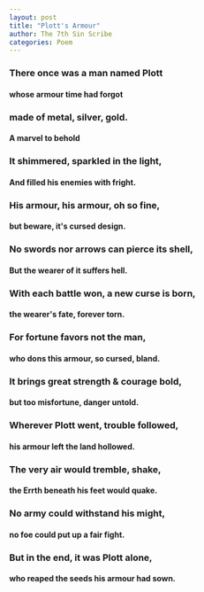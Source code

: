```yaml
---
layout: post
title: "Plott's Armour"
author: The 7th Sin Scribe 
categories: Poem
---
```


### There once was a man named Plott 
#### whose armour time had forgot
### made of metal, silver, gold.
#### A marvel to behold

###  It shimmered, sparkled in the light,
#### And filled his enemies with fright.

### His armour, his armour, oh so fine,
#### but beware, it's cursed design.
### No swords nor arrows can pierce its shell,
#### But the wearer of it suffers hell.

### With each battle won, a new curse is born,
#### the wearer's fate, forever torn.
### For fortune favors not the man,
#### who dons this armour, so cursed, bland.

### It brings great strength & courage bold,
#### but too misfortune, danger untold.

### Wherever Plott went, trouble followed,
#### his armour left the land hollowed.
### The very air would tremble, shake,
#### the Errth beneath his feet would quake.

### No army could withstand his might,
#### no foe could put up a fair fight.
### But in the end, it was Plott alone,
#### who reaped the seeds his armour had sown.